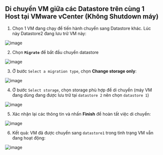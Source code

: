 ## Di chuyển VM giữa các Datastore trên cùng 1 Host tại VMware vCenter (Không Shutdown máy)

1. Chọn 1 VM đang chạy để tiến hành chuyển sang Datastore khác. Lúc này Datastore2 đang lưu trữ VM này: 

![image](https://github.com/user-attachments/assets/515ce5f0-422b-44a4-9d33-bbbef3a4562d)

2. Chọn **`Migrate`** để bắt đầu chuyển datastore 

![image](https://github.com/user-attachments/assets/5dc87478-79f6-4fea-9bd7-eaf04616bd70)

3. Ở bước `Select a migration type`, chọn **Change storage only**:

![image](https://github.com/user-attachments/assets/51d69ab3-22f6-4344-848f-20c668f3381f)

4. Ở bước `Select storage`, chọn storage phù hợp để di chuyển (máy VM đang dùng đang được lưu trữ tại `datastore 2` nên chọn `datastore 1`)

![image](https://github.com/user-attachments/assets/97b622c7-2ca2-43cc-b00d-f577523cd121)

5. Xác nhận lại các thông tin và nhấn **Finish** để hoàn tất việc di chuyển: 

![image](https://github.com/user-attachments/assets/a7cb0dd5-c585-4e44-b4fb-3911d842899e)

6. Kết quả: VM đã được chuyển sang `datastore1` trong tình trạng VM vẫn đang hoạt động: 

![image](https://github.com/user-attachments/assets/a7fe6b2b-c852-42f2-b6bc-d03fd3b613cb)
